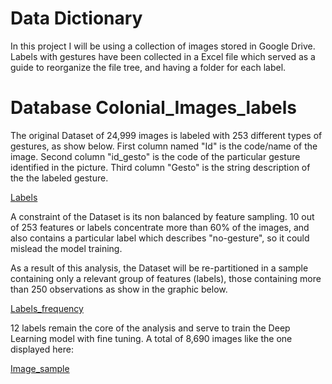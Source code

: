 # Data Dictionary

In this project I will be using a collection of images stored in Google Drive. Labels with gestures have been collected in a Excel file which served as a guide to reorganize the file tree, and having a folder for each label.
   
# Database Colonial_Images_labels

The original Dataset of 24,999 images is labeled with 253 different types of gestures, as show below.
First column named "Id" is the code/name of the image. Second column "id_gesto" is the code of the particular gesture identified in the picture. Third column "Gesto" is the string description of the the labeled gesture.

[Labels](https://drive.google.com/file/d/1ByhZrQSgKJGJYYDaSRcx0gqYvT8orAyB/view?usp=share_link)

A constraint of the Dataset is its non balanced by feature sampling. 10 out of 253 features or labels concentrate more than 60% of the images, and also contains a particular label which describes "no-gesture", so it could mislead the model training.

As a result of this analysis, the Dataset will be re-partitioned in a sample containing only a relevant group of features (labels), those containing more than 250 observations as show in the graphic below.  

[Labels_frequency](https://drive.google.com/file/d/1ByZjXQbPdH5yl2ECACSLx2FGWeCXKIyj/view?usp=share_link)

12 labels remain the core of the analysis and serve to train the Deep Learning model with fine tuning. A total of 8,690 images like the one displayed here:

[Image_sample](https://drive.google.com/file/d/1dWfhAQCa6WYkP2TxBCRXSVyg5KR15_1R/view?usp=share_link)